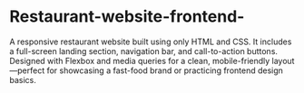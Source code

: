 # Restaurant-website-frontend-
A responsive restaurant website built using only HTML and CSS. It includes a full-screen landing section, navigation bar, and call-to-action buttons. Designed with Flexbox and media queries for a clean, mobile-friendly layout—perfect for showcasing a fast-food brand or practicing frontend design basics.
